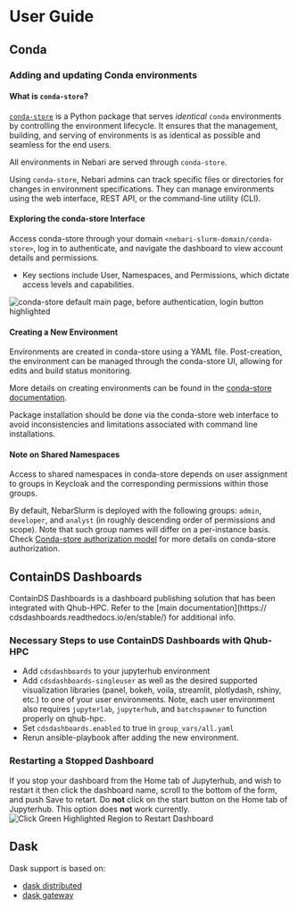# User Guide

## Conda

### Adding and updating Conda environments

#### What is `conda-store`?

[`conda-store`][conda-store-docs] is a Python package that serves _identical_
`conda` environments by controlling the environment lifecycle.
It ensures that the management, building, and serving of environments is as
identical as possible and seamless for the end users.

All environments in Nebari are served through `conda-store`.

Using `conda-store`, Nebari admins can track specific files or directories for
changes in environment specifications. They can manage environments using the
web interface, REST API, or the command-line utility (CLI).

#### Exploring the conda-store Interface

Access conda-store through your domain `<nebari-slurm-domain/conda-store>`, log
in to authenticate, and navigate the dashboard to view account details and permissions.

- Key sections include User, Namespaces, and Permissions, which dictate access
  levels and capabilities.

![conda-store default main page, before authentication, login button highlighted](https://conda.store/assets/images/login-1346a06ed408f74937da23b0a1c6fda3.png)

#### Creating a New Environment

Environments are created in conda-store using a YAML file. Post-creation, the
environment can be managed through the conda-store UI, allowing for edits and
build status monitoring.

More details on creating environments can be found in the [conda-store documentation](https://conda.store/conda-store-ui/tutorials/create-envs).

Package installation should be done via the conda-store web interface to avoid
inconsistencies and limitations associated with command line installations.

#### **Note on Shared Namespaces**

Access to shared namespaces in conda-store depends on user assignment to groups
in Keycloak and the corresponding permissions within those groups.

By default, NebarSlurm is deployed with the following groups: `admin`, `developer`,
and `analyst` (in roughly descending order of permissions and scope). Note that
such group names will differ on a per-instance basis. Check
[Conda-store authorization model](https://conda-store.readthedocs.io/en/latest/contributing.html#authorization-model)
for more details on conda-store authorization.

## ContainDS Dashboards

ContainDS Dashboards is a dashboard publishing solution that has been
integrated with Qhub-HPC. Refer to the [main
documentation](https:// cdsdashboards.readthedocs.io/en/stable/) for
additional info.

### Necessary Steps to use ContainDS Dashboards with Qhub-HPC

- Add `cdsdashboards` to your jupyterhub environment
- Add `cdsdashboards-singleuser` as well as the desired supported
  visualization libraries (panel, bokeh, voila, streamlit, plotlydash,
  rshiny, etc.) to one of your user environments. Note, each user
  environment also requires `jupyterlab`, `jupyterhub`, and
  `batchspawner` to function properly on qhub-hpc.
- Set `cdsdashboards.enabled` to true in `group_vars/all.yaml`
- Rerun ansible-playbook after adding the new environment.

### Restarting a Stopped Dashboard

If you stop your dashboard from the Home tab of Jupyterhub, and wish
to restart it then click the dashboard name, scroll to the bottom of
the form, and push Save to retart. Do **not** click on the start
button on the Home tab of Jupyterhub. This option does **not** work
currently. ![Click Green Highlighted Region to Restart
Dashboard](_static/images/qhub-dashboards-bug.png)

## Dask

Dask support is based on:

- [dask distributed](https://distributed.dask.org/en/latest/)
- [dask gateway](https://gateway.dask.org/)

[conda-store-docs]: https://conda-store.readthedocs.io/

